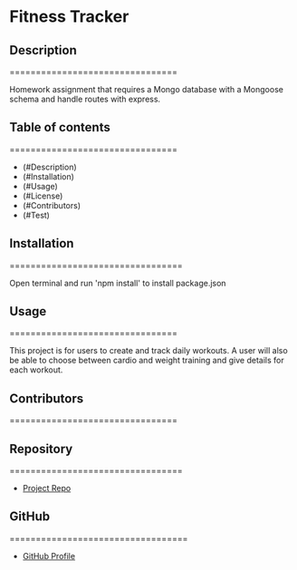 
# Fitness Tracker

## Description 
================================

Homework assignment that requires a Mongo database with a Mongoose schema and handle routes with express.

## Table of contents
================================

* (#Description)
* (#Installation)
* (#Usage)
* (#License)
* (#Contributors)
* (#Test)

## Installation
=================================

 Open terminal and run 'npm install' to install package.json

## Usage
================================

This project is for users to create and track daily workouts.  A user will also be able to choose between cardio and weight training and give details for each workout.


## Contributors
================================



## Repository
=================================

- [Project Repo](https://github.com/arodrigu1/Fitness-Tracker)

## GitHub
==================================

- [GitHub Profile](https://github.com/arodrigu1)


